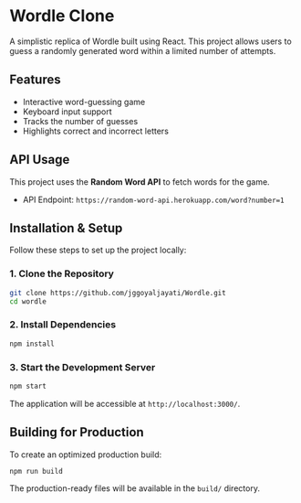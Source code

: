 # Wordle Clone

A simplistic replica of Wordle built using React. This project allows users to
guess a randomly generated word within a limited number of attempts.

## Features

- Interactive word-guessing game
- Keyboard input support
- Tracks the number of guesses
- Highlights correct and incorrect letters

## API Usage

This project uses the **Random Word API** to fetch words for the game.

- API Endpoint: `https://random-word-api.herokuapp.com/word?number=1`

## Installation & Setup

Follow these steps to set up the project locally:

### 1. Clone the Repository

```sh
git clone https://github.com/jggoyaljayati/Wordle.git
cd wordle
```

### 2. Install Dependencies

```sh
npm install
```

### 3. Start the Development Server

```sh
npm start
```

The application will be accessible at `http://localhost:3000/`.

## Building for Production

To create an optimized production build:

```sh
npm run build
```

The production-ready files will be available in the `build/` directory.
